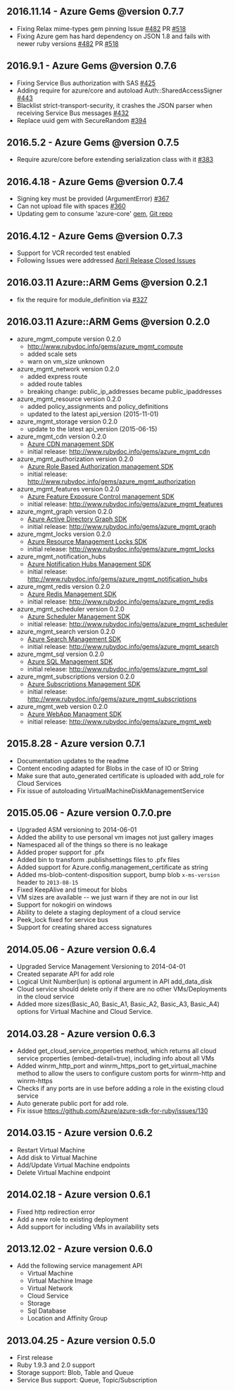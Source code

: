 ## 2016.11.14 - Azure Gems @version 0.7.7
* Fixing Relax mime-types gem pinning Issue [#482](https://github.com/Azure/azure-sdk-for-ruby/issues/482) PR [#518](https://github.com/Azure/azure-sdk-for-ruby/pull/518)
* Fixing Azure gem has hard dependency on JSON 1.8 and fails with newer ruby versions [#482](https://github.com/Azure/azure-sdk-for-ruby/issues/490) PR [#518](https://github.com/Azure/azure-sdk-for-ruby/pull/518)

## 2016.9.1 - Azure Gems @version 0.7.6
* Fixing Service Bus authorization with SAS [#425](https://github.com/Azure/azure-sdk-for-ruby/commit/09ab24e511889d41a1fef4755217baa595a279f5)
* Adding require for azure/core and autoload Auth::SharedAccessSigner [#443](https://github.com/Azure/azure-sdk-for-ruby/pull/443)
* Blacklist strict-transport-security, it crashes the JSON parser when receiving Service Bus messages [#432](https://github.com/Azure/azure-sdk-for-ruby/pull/432)
* Replace uuid gem with SecureRandom [#394](https://github.com/Azure/azure-sdk-for-ruby/commit/1d25e563c6c21aaa42cb77ce08bba1303656700b)

## 2016.5.2 - Azure Gems @version 0.7.5
* Require azure/core before extending serialization class with it [#383](https://github.com/Azure/azure-sdk-for-ruby/pull/383)

## 2016.4.18 - Azure Gems @version 0.7.4
* Signing key must be provided (ArgumentError) [#367](https://github.com/Azure/azure-sdk-for-ruby/issues/367)
* Can not upload file with spaces [#360](https://github.com/Azure/azure-sdk-for-ruby/issues/360)
* Updating gem to consume 'azure-core' [gem](https://rubygems.org/gems/azure-core), [Git repo](https://github.com/Azure/azure-ruby-asm-core) 

## 2016.4.12 - Azure Gems @version 0.7.3
* Support for VCR recorded test enabled
* Following Issues were addressed [April Release Closed Issues](https://github.com/Azure/azure-sdk-for-ruby/issues?q=milestone%3A%22April+Release%22+is%3Aclosed)

## 2016.03.11 Azure::ARM Gems @version 0.2.1
* fix the require for module_definition via [#327](https://github.com/Azure/azure-sdk-for-ruby/issues/327)

## 2016.03.11 Azure::ARM Gems @version 0.2.0
* azure_mgmt_compute version 0.2.0
  * http://www.rubydoc.info/gems/azure_mgmt_compute
  * added scale sets
  * warn on vm_size unknown
* azure_mgmt_network version 0.2.0
  * added express route
  * added route tables
  * breaking change: public_ip_addresses became public_ipaddresses
* azure_mgmt_resource version 0.2.0
  * added policy_assignments and policy_definitions
  * updated to the latest api_version (2015-11-01)
* azure_mgmt_storage version 0.2.0
  * update to the latest api_version (2015-06-15)
* azure_mgmt_cdn version 0.2.0
  * [Azure CDN management SDK](https://azure.microsoft.com/en-us/services/cdn/)
  * initial release: http://www.rubydoc.info/gems/azure_mgmt_cdn
* azure_mgmt_authorization version 0.2.0
  * [Azure Role Based Authorization management SDK](https://azure.microsoft.com/en-us/documentation/articles/role-based-access-control-configure/)
  * initial release: http://www.rubydoc.info/gems/azure_mgmt_authorization
* azure_mgmt_features version 0.2.0
  * [Azure Feature Exposure Control management SDK](https://msdn.microsoft.com/en-us/library/azure/mt592690.aspx)
  * initial release: http://www.rubydoc.info/gems/azure_mgmt_features
* azure_mgmt_graph version 0.2.0
  * [Azure Active Directory Graph SDK](https://msdn.microsoft.com/en-us/library/azure/hh974476.aspx)
  * initial release: http://www.rubydoc.info/gems/azure_mgmt_graph
* azure_mgmt_locks version 0.2.0
  * [Azure Resource Management Locks SDK](https://msdn.microsoft.com/en-us/library/azure/mt204563.aspx)
  * initial release: http://www.rubydoc.info/gems/azure_mgmt_locks
* azure_mgmt_notification_hubs
  * [Azure Notification Hubs Management SDK](https://azure.microsoft.com/en-us/documentation/services/notification-hubs/)
  * initial release: http://www.rubydoc.info/gems/azure_mgmt_notification_hubs
* azure_mgmt_redis version 0.2.0
  * [Azure Redis Management SDK](https://azure.microsoft.com/en-us/services/cache/)
  * initial release: http://www.rubydoc.info/gems/azure_mgmt_redis
* azure_mgmt_scheduler version 0.2.0
  * [Azure Scheduler Management SDK](https://azure.microsoft.com/en-us/services/scheduler/)
  * initial release: http://www.rubydoc.info/gems/azure_mgmt_scheduler
* azure_mgmt_search version 0.2.0
  * [Azure Search Management SDK](https://azure.microsoft.com/en-us/services/search/)
  * initial release: http://www.rubydoc.info/gems/azure_mgmt_search
* azure_mgmt_sql version 0.2.0
  * [Azure SQL Management SDK](https://azure.microsoft.com/en-us/services/sql-database/)
  * initial release: http://www.rubydoc.info/gems/azure_mgmt_sql
* azure_mgmt_subscriptions version 0.2.0
  * [Azure Subscriptions Management SDK](https://azure.microsoft.com/en-us/services/sql-database/)
  * initial release: http://www.rubydoc.info/gems/azure_mgmt_subscriptions
* azure_mgmt_web version 0.2.0
  * [Azure WebApp Managment SDK](https://azure.microsoft.com/en-us/services/app-service/web/)
  * initial release: http://www.rubydoc.info/gems/azure_mgmt_web

## 2015.8.28 - Azure version 0.7.1
* Documentation updates to the readme
* Content encoding adapted for Blobs in the case of IO or String
* Make sure that auto_generated certificate is uploaded with add_role for Cloud Services
* Fix issue of autoloading VirtualMachineDiskManagementService

## 2015.05.06 - Azure version 0.7.0.pre
* Upgraded ASM versioning to 2014-06-01
* Added the ability to use personal vm images not just gallery images
* Namespaced all of the things so there is no leakage
* Added proper support for .pfx
* Added bin to transform .publishsettings files to .pfx files
* Added support for Azure.config.management_certificate as string
* Added ms-blob-content-disposition support, bump blob `x-ms-version` header to `2013-08-15`
* Fixed KeepAlive and timeout for blobs
* VM sizes are available -- we just warn if they are not in our list
* Support for nokogiri on windows
* Ability to delete a staging deployment of a cloud service
* Peek_lock fixed for service bus
* Support for creating shared access signatures


## 2014.05.06 - Azure version 0.6.4
* Upgraded Service Management Versioning to 2014-04-01
* Created separate API for add role
* Logical Unit Number(lun) is optional argument in API add_data_disk
* Cloud service should delete only if there are no other VMs/Deployments in the cloud service
* Added more sizes(Basic_A0, Basic_A1, Basic_A2, Basic_A3, Basic_A4) options for Virtual Machine and Cloud Service.

## 2014.03.28 - Azure version 0.6.3
* Added get_cloud_service_properties method, which returns all cloud service properties (embed-detail=true), including info about all VMs
* Added winrm_http_port and winrm_https_port to get_virtual_machine method to allow the users to configure custom ports for winrm-http and winrm-https
* Checks if any ports are in use before adding a role in the existing cloud service
* Auto generate public port for add role.
* Fix issue https://github.com/Azure/azure-sdk-for-ruby/issues/130

## 2014.03.15 - Azure version 0.6.2
* Restart Virtual Machine
* Add disk to Virtual Machine
* Add/Update Virtual Machine endpoints
* Delete Virtual Machine endpoint

## 2014.02.18 - Azure version 0.6.1
* Fixed http redirection error
* Add a new role to existing deployment
* Add support for including VMs in availability sets

## 2013.12.02 - Azure version 0.6.0
* Add the following service management API
  * Virtual Machine
  * Virtual Machine Image
  * Virtual Network
  * Cloud Service
  * Storage
  * Sql Database
  * Location and Affinity Group

## 2013.04.25 - Azure version 0.5.0
* First release
* Ruby 1.9.3 and 2.0 support
* Storage support: Blob, Table and Queue
* Service Bus support: Queue, Topic/Subscription
